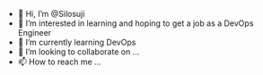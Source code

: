 - 👋 Hi, I’m @Silosuji
- 👀 I’m interested in learning and hoping to get a job as a DevOps Engineer
- 🌱 I’m currently learning DevOps
- 💞️ I’m looking to collaborate on ...
- 📫 How to reach me ...

<!---
Silosuji/Silosuji is a ✨ special ✨ repository because its `README.md` (this file) appears on your GitHub profile.
You can click the Preview link to take a look at your changes.
--->
